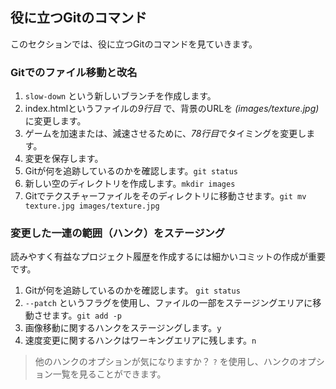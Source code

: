 ## 役に立つGitのコマンド

このセクションでは、役に立つGitのコマンドを見ていきます。

### Gitでのファイル移動と改名

1. `slow-down` という新しいブランチを作成します。
2. index.htmlというファイルの*9行目* で、背景のURLを *(images/texture.jpg)* に変更します。
3. ゲームを加速または、減速させるために、*78行目*でタイミングを変更します。
4. 変更を保存します。
5. Gitが何を追跡しているのかを確認します。`git status`
6. 新しい空のディレクトリを作成します。`mkdir images`
7. Gitでテクスチャーファイルをそのディレクトリに移動させます。`git mv texture.jpg images/texture.jpg`

### 変更した一連の範囲（ハンク）をステージング

読みやすく有益なプロジェクト履歴を作成するには細かいコミットの作成が重要です。

1. Gitが何を追跡しているのかを確認します。 `git status`
2. `--patch` というフラグを使用し、ファイルの一部をステージングエリアに移動させます。`git add -p`
3. 画像移動に関するハンクをステージングします。`y`
4. 速度変更に関するハンクはワーキングエリアに残します。`n`

> 他のハンクのオプションが気になりますか？ `?` を使用し、ハンクのオプション一覧を見ることができます。